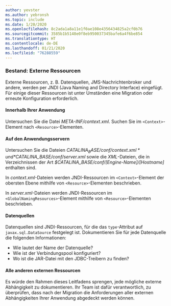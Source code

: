 ```yaml
---
author: yevster
ms.author: yebronsh
ms.topic: include
ms.date: 1/20/2020
ms.openlocfilehash: 8c2ada1a8a11e1f0ae108e4356434825a2cf0b76
ms.sourcegitcommit: 3585b1b5148e0f8eb950037345bafe6a4f6be854
ms.translationtype: HT
ms.contentlocale: de-DE
ms.lasthandoff: 01/21/2020
ms.locfileid: "76288559"
---
```

### <a name="inventory-external-resources"></a>Bestand: Externe Ressourcen

Externe Ressourcen, z. B. Datenquellen, JMS-Nachrichtenbroker und andere, werden per JNDI (Java Naming and Directory Interface) eingefügt. Für einige dieser Ressourcen ist unter Umständen eine Migration oder erneute Konfiguration erforderlich.

#### <a name="inside-your-application"></a>Innerhalb Ihrer Anwendung

Untersuchen Sie die Datei *META-INF/context.xml*. Suchen Sie im `<Context>`-Element nach `<Resource>`-Elementen.

#### <a name="on-the-application-servers"></a>Auf den Anwendungsservern

Untersuchen Sie die Dateien *$CATALINA_BASE/conf/context.xml* und *$CATALINA_BASE/conf/server.xml* sowie die *XML*-Dateien, die in Verzeichnissen der Art *$CATALINA_BASE/conf/[Engine-Name]/[Hostname]* enthalten sind.

In *context.xml*-Dateien werden JNDI-Ressourcen im `<Context>`-Element der obersten Ebene mithilfe von `<Resource>`-Elementen beschrieben.

In *server.xml*-Dateien werden JNDI-Ressourcen im `<GlobalNamingResources>`-Element mithilfe von `<Resource>`-Elementen beschrieben.

#### <a name="datasources"></a>Datenquellen

Datenquellen sind JNDI-Ressourcen, für die das `type`-Attribut auf `javax.sql.DataSource` festgelegt ist. Dokumentieren Sie für jede Datenquelle die folgenden Informationen:

* Wie lautet der Name der Datenquelle?
* Wie ist der Verbindungspool konfiguriert?
* Wo ist die JAR-Datei mit den JDBC-Treibern zu finden?

#### <a name="all-other-external-resources"></a>Alle anderen externen Ressourcen

Es würde den Rahmen dieses Leitfadens sprengen, jede mögliche externe Abhängigkeit zu dokumentieren. Ihr Team ist dafür verantwortlich, zu überprüfen, dass nach der Migration die Anforderungen aller externen Abhängigkeiten Ihrer Anwendung abgedeckt werden können.

